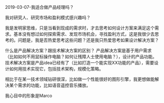 2019-03-07-我适合做产品经理吗？

我对研究人、研究市场和盈利模式感兴趣吗？

我是发明家思维，只是当看到现成的需求时，才去思考如何设计方案来满足这个需求。基本没有想过如何探索需求、发现市场机会，寻找盈利方式，这是我很少去思考的。问题是，我是否热爱思考这些问题？还是我只热爱思考如果设计解决方案？

什么是产品解决方案？跟技术解决方案的区别？
产品解决方案是基于用户需求（比如如何不用鼠标操作电脑？如何让残障人士使用电脑？），设计的产品功能。
技术解决方案是产品idea已经有了（比如打造一个能实现XX功能的产品），需要设计如何用技术实现它，包括技术架构，规模化策略。

相比于在某一技术领域钻研很深，比如做一个性能很好的图形引擎，我更想做能解决某个需求的功能，比如语音遥控音乐播放。

我心目中的形象是Marco